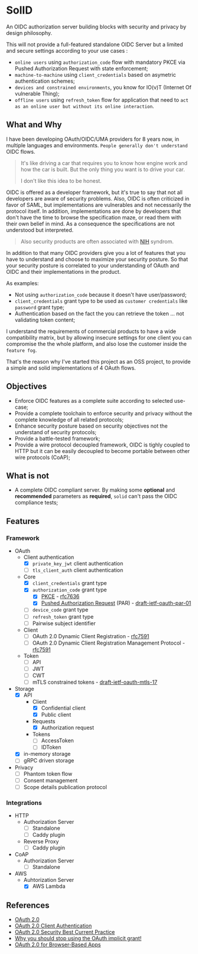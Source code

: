 # SolID

An OIDC authorization server building blocks with security and privacy by design
philosophy.

This will not provide a full-featured standalone OIDC Server but a limited and
secure settings according to your use cases :

* `online users` using `authorization_code` flow with mandatory PKCE via Pushed
  Authorization Request with state enforcement;
* `machine-to-machine` using `client_credentials` based on asymetric
  authentication schemes;
* `devices and constrained environments`, you know for IO(v)T (Internet Of vulnerable Thing);
* `offline users` using `refresh_token` flow for application that need to
  `act as an online user but without its online interaction`.

## What and Why

I have been developing OAuth/OIDC/UMA providers for 8 years now, in multiple
languages and environments. `People generally don't understand` OIDC flows.

> It's like driving a car that requires you to know how engine work and how
> the car is built. But the only thing you want is to drive your car.
>
> I don't like this idea to be honest.

OIDC is offered as a developer framework, but it's true to say that not all
developers are aware of security problems. Also, OIDC is often criticized in
favor of SAML, but implementations are vulnerables and not necessarily the
protocol itself. In addition, implementations are done by developers that don't
have the time to browse the specification maze, or read them with their own belief
in mind. As a consequence the specifications are not understood but interpreted.

> Also security products are often associated with [NIH](https://en.wikipedia.org/wiki/Not_invented_here) syndrom.

In addition to that many OIDC providers give you a lot of features that you have
to understand and choose to maximize your security posture. So that your
security posture is correlated to your understanding of OAuth and OIDC and
their implementations in the product.

As examples:

* Not using `authorization_code` because it doesn't have user/password;
* `client_credentials` grant type to be used as `customer credentials` like
  `password` grant type;
* Authentication based on the fact the you can retrieve the token ... not
  validating token content;

I understand the requirements of commercial products to have a wide compatibility
matrix, but by allowing insecure settings for one client you can compromise the
the whole platform, and also lose the customer inside the `feature fog`.

That's the reason why I've started this project as an OSS project, to provide a
simple and solid implementations of 4 OAuth flows.

## Objectives

* Enforce OIDC features as a complete suite according to selected use-case;
* Provide a complete toolchain to enforce security and privacy without the
  complete knowledge of all related protocols;
* Enhance security posture based on security objectives not the understand of
  security protocols;
* Provide a battle-tested framework;
* Provide a wire protocol decoupled framework, OIDC is tighly coupled to HTTP but
  it can be easily decoupled to become portable between other wire protocols (CoAP);

## What is not

* A complete OIDC compliant server. By making some **optional** and **recommended**
  parameters as **required**, `solid` can't pass the OIDC compliance tests;

## Features

### Framework

* OAuth
  * Client authentication
    * [x] `private_key_jwt` client authentication
    * [ ] `tls_client_auth` client authentication
  * Core
    * [x] `client_credentials` grant type
    * [x] `authorization_code` grant type
      * [x] [PKCE](https://oauth.net/2/pkce/) - [rfc7636](https://tools.ietf.org/html/rfc7636)
      * [x] [Pushed Authorization Request](https://oauth.net/2/pushed-authorization-requests/) (PAR) - [draft-ietf-oauth-par-01](https://tools.ietf.org/html/draft-ietf-oauth-par-01)
    * [ ] `device_code` grant type
    * [ ] `refresh_token` grant type
    * [ ] Pairwise subject identifier
  * Client
    * [ ] OAuth 2.0 Dynamic Client Registration - [rfc7591](https://tools.ietf.org/html/rfc7591)
    * [ ] OAuth 2.0 Dynamic Client Registration Management Protocol - [rfc7591](https://tools.ietf.org/html/rfc7592)
  * Token
    * [ ] API
    * [ ] JWT
    * [ ] CWT
    * [ ] mTLS constrained tokens - [draft-ietf-oauth-mtls-17](https://tools.ietf.org/id/draft-ietf-oauth-mtls-17.html)
* Storage
  * [x] API
    * Client
      * [x] Confidential client
      * [x] Public client
    * Requests
      * [x] Authorization request
    * Tokens
      * [ ] AccessToken
      * [ ] IDToken
  * [x] in-memory storage
  * [ ] gRPC driven storage
* Privacy
  * [ ] Phantom token flow
  * [ ] Consent management
  * [ ] Scope details publication protocol

### Integrations

* HTTP
  * Authorization Server
    * [ ] Standalone
    * [ ] Caddy plugin
  * Reverse Proxy
    * [ ] Caddy plugin
* CoAP
  * Authorization Server
    * [ ] Standalone
* AWS
  * Auhtorization Server
    * [x] AWS Lambda

## References

* [OAuth 2.0](https://oauth.net/2/)
* [OAuth 2.0 Client Authentication](https://medium.com/@darutk/oauth-2-0-client-authentication-4b5f929305d4)
* [OAuth 2.0 Security Best Current Practice](https://tools.ietf.org/html/draft-ietf-oauth-security-topics-15)
* [Why you should stop using the OAuth implicit grant!](https://medium.com/@torsten_lodderstedt/why-you-should-stop-using-the-oauth-implicit-grant-2436ced1c926)
* [OAuth 2.0 for Browser-Based Apps](https://tools.ietf.org/id/draft-parecki-oauth-browser-based-apps-02.html)

